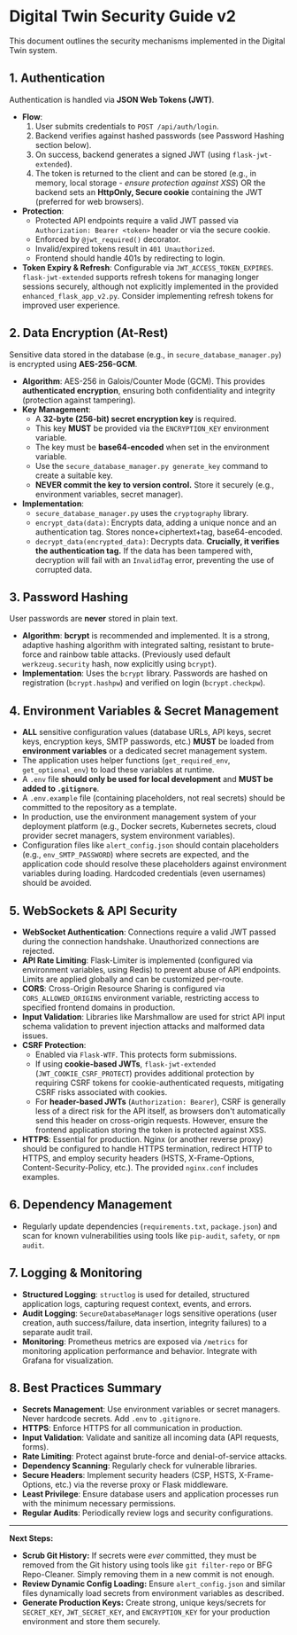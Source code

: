 # Digital Twin Security Guide v2

This document outlines the security mechanisms implemented in the Digital Twin system.

## 1. Authentication

Authentication is handled via **JSON Web Tokens (JWT)**.

* **Flow**:
    1.  User submits credentials to `POST /api/auth/login`.
    2.  Backend verifies against hashed passwords (see Password Hashing section below).
    3.  On success, backend generates a signed JWT (using `flask-jwt-extended`).
    4.  The token is returned to the client and can be stored (e.g., in memory, local storage - *ensure protection against XSS*) OR the backend sets an **HttpOnly, Secure cookie** containing the JWT (preferred for web browsers).
* **Protection**:
    * Protected API endpoints require a valid JWT passed via `Authorization: Bearer <token>` header or via the secure cookie.
    * Enforced by `@jwt_required()` decorator.
    * Invalid/expired tokens result in `401 Unauthorized`.
    * Frontend should handle 401s by redirecting to login.
* **Token Expiry & Refresh**: Configurable via `JWT_ACCESS_TOKEN_EXPIRES`. `flask-jwt-extended` supports refresh tokens for managing longer sessions securely, although not explicitly implemented in the provided `enhanced_flask_app_v2.py`. Consider implementing refresh tokens for improved user experience.

## 2. Data Encryption (At-Rest)

Sensitive data stored in the database (e.g., in `secure_database_manager.py`) is encrypted using **AES-256-GCM**.

* **Algorithm**: AES-256 in Galois/Counter Mode (GCM). This provides **authenticated encryption**, ensuring both confidentiality and integrity (protection against tampering).
* **Key Management**:
    * A **32-byte (256-bit) secret encryption key** is required.
    * This key **MUST** be provided via the `ENCRYPTION_KEY` environment variable.
    * The key must be **base64-encoded** when set in the environment variable.
    * Use the `secure_database_manager.py generate_key` command to create a suitable key.
    * **NEVER commit the key to version control.** Store it securely (e.g., environment variables, secret manager).
* **Implementation**:
    * `secure_database_manager.py` uses the `cryptography` library.
    * `encrypt_data(data)`: Encrypts data, adding a unique nonce and an authentication tag. Stores nonce+ciphertext+tag, base64-encoded.
    * `decrypt_data(encrypted_data)`: Decrypts data. **Crucially, it verifies the authentication tag.** If the data has been tampered with, decryption will fail with an `InvalidTag` error, preventing the use of corrupted data.

## 3. Password Hashing

User passwords are **never** stored in plain text.

* **Algorithm**: **bcrypt** is recommended and implemented. It is a strong, adaptive hashing algorithm with integrated salting, resistant to brute-force and rainbow table attacks. (Previously used default `werkzeug.security` hash, now explicitly using `bcrypt`).
* **Implementation**: Uses the `bcrypt` library. Passwords are hashed on registration (`bcrypt.hashpw`) and verified on login (`bcrypt.checkpw`).

## 4. Environment Variables & Secret Management

* **ALL** sensitive configuration values (database URLs, API keys, secret keys, encryption keys, SMTP passwords, etc.) **MUST** be loaded from **environment variables** or a dedicated secret management system.
* The application uses helper functions (`get_required_env`, `get_optional_env`) to load these variables at runtime.
* A `.env` file **should only be used for local development** and **MUST be added to `.gitignore`**.
* A `.env.example` file (containing placeholders, not real secrets) should be committed to the repository as a template.
* In production, use the environment management system of your deployment platform (e.g., Docker secrets, Kubernetes secrets, cloud provider secret managers, system environment variables).
* Configuration files like `alert_config.json` should contain placeholders (e.g., `env_SMTP_PASSWORD`) where secrets are expected, and the application code should resolve these placeholders against environment variables during loading. Hardcoded credentials (even usernames) should be avoided.

## 5. WebSockets & API Security

* **WebSocket Authentication**: Connections require a valid JWT passed during the connection handshake. Unauthorized connections are rejected.
* **API Rate Limiting**: Flask-Limiter is implemented (configured via environment variables, using Redis) to prevent abuse of API endpoints. Limits are applied globally and can be customized per-route.
* **CORS**: Cross-Origin Resource Sharing is configured via `CORS_ALLOWED_ORIGINS` environment variable, restricting access to specified frontend domains in production.
* **Input Validation**: Libraries like Marshmallow are used for strict API input schema validation to prevent injection attacks and malformed data issues.
* **CSRF Protection**:
    * Enabled via `Flask-WTF`. This protects form submissions.
    * If using **cookie-based JWTs**, `flask-jwt-extended` (`JWT_COOKIE_CSRF_PROTECT`) provides additional protection by requiring CSRF tokens for cookie-authenticated requests, mitigating CSRF risks associated with cookies.
    * For **header-based JWTs** (`Authorization: Bearer`), CSRF is generally less of a direct risk for the API itself, as browsers don't automatically send this header on cross-origin requests. However, ensure the frontend application storing the token is protected against XSS.
* **HTTPS**: Essential for production. Nginx (or another reverse proxy) should be configured to handle HTTPS termination, redirect HTTP to HTTPS, and employ security headers (HSTS, X-Frame-Options, Content-Security-Policy, etc.). The provided `nginx.conf` includes examples.

## 6. Dependency Management

* Regularly update dependencies (`requirements.txt`, `package.json`) and scan for known vulnerabilities using tools like `pip-audit`, `safety`, or `npm audit`.

## 7. Logging & Monitoring

* **Structured Logging**: `structlog` is used for detailed, structured application logs, capturing request context, events, and errors.
* **Audit Logging**: `SecureDatabaseManager` logs sensitive operations (user creation, auth success/failure, data insertion, integrity failures) to a separate audit trail.
* **Monitoring**: Prometheus metrics are exposed via `/metrics` for monitoring application performance and behavior. Integrate with Grafana for visualization.

## 8. Best Practices Summary

* **Secrets Management**: Use environment variables or secret managers. Never hardcode secrets. Add `.env` to `.gitignore`.
* **HTTPS**: Enforce HTTPS for all communication in production.
* **Input Validation**: Validate and sanitize all incoming data (API requests, forms).
* **Rate Limiting**: Protect against brute-force and denial-of-service attacks.
* **Dependency Scanning**: Regularly check for vulnerable libraries.
* **Secure Headers**: Implement security headers (CSP, HSTS, X-Frame-Options, etc.) via the reverse proxy or Flask middleware.
* **Least Privilege**: Ensure database users and application processes run with the minimum necessary permissions.
* **Regular Audits**: Periodically review logs and security configurations.

---
**Next Steps:**

* **Scrub Git History:** If secrets were *ever* committed, they must be removed from the Git history using tools like `git filter-repo` or BFG Repo-Cleaner. Simply removing them in a new commit is not enough.
* **Review Dynamic Config Loading:** Ensure `alert_config.json` and similar files dynamically load secrets from environment variables as described.
* **Generate Production Keys:** Create strong, unique keys/secrets for `SECRET_KEY`, `JWT_SECRET_KEY`, and `ENCRYPTION_KEY` for your production environment and store them securely.